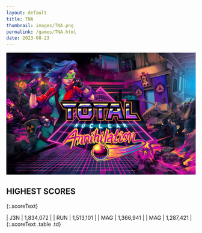 ```yaml
---
layout: default
title: TNA
thumbnail: images/TNA.png
permalink: /games/TNA.html
date: 2023-08-23
---
```


<img src="../images/TNA.png" class="gameThumbnail img-fluid mx-auto align-middle"></a>
## HIGHEST SCORES
{:.scoreText}

| J3N | 1,834,072 | 
| RUN | 1,513,101 | 
| MAG | 1,366,941 | 
| MAG | 1,287,421 | 
{:.scoreText .table .td}
